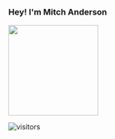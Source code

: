 ### Hey! I'm Mitch Anderson
<img height="180em" src="https://github-readme-stats.vercel.app/apiusername=MitchA29=true&hide_border=true&&count_private=true&include_all_commits=true" />

![visitors](https://visitor-badge.glitch.me/badge?page_id=page.id)
